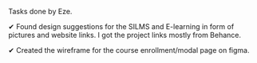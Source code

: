 Tasks done by Eze. 

✔ Found design suggestions for the SILMS and E-learning in form of pictures and website links. I got the project links mostly from Behance.

✔ Created the wireframe for the course enrollment/modal page on figma.


